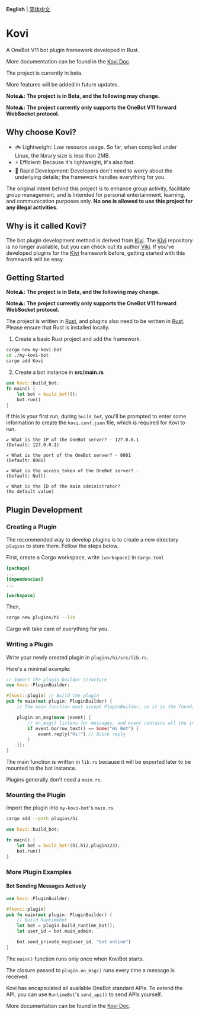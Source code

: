 **English** | [简体中文](https://github.com/Threkork/Kovi/blob/main/README_zh.md)

# Kovi

A OneBot V11 bot plugin framework developed in Rust.

More documentation can be found in the [Kovi Doc](https://www.threkork.me/kovi-doc/).

The project is currently in beta.

More features will be added in future updates.

**Note⚠️: The project is in Beta, and the following may change.**

**Note⚠️: The project currently only supports the OneBot V11 forward WebSocket protocol.**

## Why choose Kovi?

- 🚲 Lightweight: Low resource usage. So far, when compiled under Linux, the library size is less than 2MB.
- ⚡ Efficient: Because it's lightweight, it's also fast.
- 🚤 Rapid Development: Developers don't need to worry about the underlying details; the framework handles everything for you.

The original intent behind this project is to enhance group activity, facilitate group management, and is intended for personal entertainment, learning, and communication purposes only. **No one is allowed to use this project for any illegal activities.**

## Why is it called Kovi?

The bot plugin development method is derived from [Kivi](#). The [Kivi](#) repository is no longer available, but you can check out its author [Viki](https://github.com/vikiboss). If you've developed plugins for the [Kivi](#) framework before, getting started with this framework will be easy.

## Getting Started

**Note⚠️: The project is in Beta, and the following may change.**

**Note⚠️: The project currently only supports the OneBot V11 forward WebSocket protocol.**

The project is written in [Rust](#), and plugins also need to be written in [Rust](#). Please ensure that Rust is installed locally.

1. Create a basic Rust project and add the framework.

```bash
cargo new my-kovi-bot
cd ./my-kovi-bot
cargo add Kovi
```

2. Create a bot instance in **src/main.rs**

```rust
use kovi::build_bot;
fn main() {
    let bot = build_bot!();
    bot.run()
}
```

If this is your first run, during `build_bot`, you'll be prompted to enter some information to create the `kovi.conf.json` file, which is required for Kovi to run.

```
✔ What is the IP of the OneBot server? · 127.0.0.1
(Default: 127.0.0.1)

✔ What is the port of the OneBot server? · 8081
(Default: 8081)

✔ What is the access_token of the OneBot server? · 
(Default: Null)

✔ What is the ID of the main administrator? 
(No default value)
```


## Plugin Development

### Creating a Plugin

The recommended way to develop plugins is to create a new directory `plugins` to store them. Follow the steps below.

First, create a Cargo workspace, write `[workspace]` in `Cargo.toml`

```toml
[package]
...
[dependencies]
...

[workspace]
```

Then,

```bash
cargo new plugins/hi --lib
```

Cargo will take care of everything for you.

### Writing a Plugin

Write your newly created plugin in `plugins/hi/src/lib.rs`.

Here's a minimal example:

```rust
// Import the plugin builder structure
use kovi::PluginBuilder;

#[kovi::plugin] // Build the plugin
pub fn main(mut plugin: PluginBuilder) {
    // The main function must accept PluginBuilder, as it is the foundation of the plugin.

    plugin.on_msg(move |event| {
        // on_msg() listens for messages, and event contains all the information of the current message.
        if event.borrow_text() == Some("Hi Bot") {
            event.reply("Hi!") // Quick reply
        }
    });
}
```

The main function is written in `lib.rs` because it will be exported later to be mounted to the bot instance.

Plugins generally don't need a `main.rs`.

### Mounting the Plugin

Import the plugin into `my-kovi-bot`'s `main.rs`.

```bash
cargo add --path plugins/hi  
```

```rust
use kovi::build_bot;

fn main() {
    let bot = build_bot!(hi,hi2,plugin123);
    bot.run()
}
```

### More Plugin Examples

#### Bot Sending Messages Actively

```rust
use kovi::PluginBuilder;

#[kovi::plugin]
pub fn main(mut plugin: PluginBuilder) {
    // Build RuntimeBot
    let bot = plugin.build_runtime_bot();
    let user_id = bot.main_admin;

    bot.send_private_msg(user_id, "bot online")
}
```

The `main()` function runs only once when KoviBot starts.

The closure passed to `plugin.on_msg()` runs every time a message is received.

Kovi has encapsulated all available OneBot standard APIs. To extend the API, you can use `RuntimeBot`'s `send_api()` to send APIs yourself.

More documentation can be found in the [Kovi Doc](https://www.threkork.me/kovi-doc/).